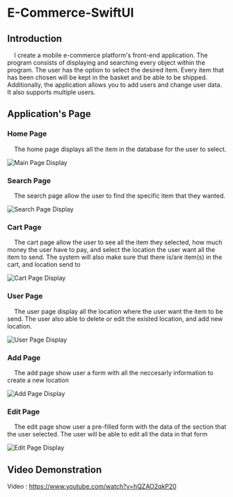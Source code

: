 # E-Commerce-SwiftUI

## Introduction

&nbsp;&nbsp;&nbsp;&nbsp;I create a mobile e-commerce platform's front-end application. The program consists of displaying and searching every object within the program. The user has the option to select the desired item. Every item that has been chosen will be kept in the basket and be able to be shipped. Additionally, the application allows you to add users and change user data. It also supports multiple users.

## Application's Page

### Home Page

&nbsp;&nbsp;&nbsp;&nbsp;The home page displays all the item in the database for the user to select.

![Main Page Display](images/homePage.png)

### Search Page

&nbsp;&nbsp;&nbsp;&nbsp;The search page allow the user to find the specific item that they wanted.

![Search Page Display](images/searchPage.png)

### Cart Page

&nbsp;&nbsp;&nbsp;&nbsp;The cart page allow the user to see all the item they selected, how much money the user have to pay, and select the location the user want all the item to send. The system will also make sure that there is/are item(s) in the cart, and location send to

![Cart Page Display](images/cartPage.png)

### User Page

&nbsp;&nbsp;&nbsp;&nbsp;The user page display all the location where the user want the item to be send. The user also able to delete or edit the existed location, and add new location.

![User Page Display](images/userPage.png)

### Add Page

&nbsp;&nbsp;&nbsp;&nbsp;The add page show user a form with all the neccesarly information to create a new location

![Add Page Display](images/addPage.png)

### Edit Page

&nbsp;&nbsp;&nbsp;&nbsp;The edit page show user a pre-filled form with the data of the section that the user selected. The user will be able to edit all the data in that form

![Edit Page Display](images/editPage.png)

## Video Demonstration

Video : https://www.youtube.com/watch?v=hQZAO2qkP20